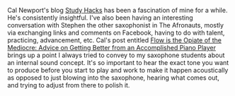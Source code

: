 Cal Newport's blog [Study Hacks](http://calnewport.com/blog/) has been a fascination of mine for a while.  He's consistently insightful.  I've also been having an interesting conversation with Stephen the other saxophonist in The Afronauts, mostly via exchanging links and comments on Facebook, having to do with talent, practicing, advancement, etc.  Cal's post entitled [Flow is the Opiate of the Mediocre: Advice on Getting Better from an Accomplished Piano Player](http://calnewport.com/blog/2011/12/23/flow-is-the-opiate-of-the-medicore-advice-on-getting-better-from-an-accomplished-piano-player/?utm_source=feedburner&utm_medium=feed&utm_campaign=Feed%3A+StudyHacks+%28Study+Hacks%29) brings up a point I always tried to convey to my saxophone students about an internal sound concept.  It's so important to hear the exact tone you want to produce before you start to play and work to make it happen acoustically as opposed to just blowing into the saxophone, hearing what comes out, and trying to adjust from there to polish it.